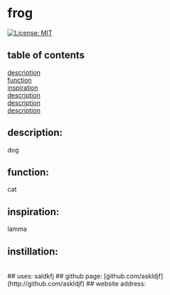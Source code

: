 # frog 
  [![License: MIT](https://img.shields.io/badge/License-MIT-yellow.svg)](https://opensource.org/licenses/MIT)
  ## table of contents 
  [description](#description)<br/>
  [function](#function)<br/>
  [inspiration](#inspiration)<br/>
  [description](#description)<br/>
  [description](#description)<br/>
  [description](#description)<br/>


  ## description: 
  dog
  ## function:
  cat 
  ## inspiration: 
  lamma
  ## instillation: 
  
  <br/>
  ## uses: 
  saldkfj
  ## github page: 
  [github.com/askldjf](http://github.com/askldjf)
  ## website address: 
  
  

